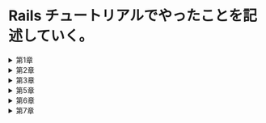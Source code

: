 # Rails チュートリアルでやったことを記述していく。

<details><summary>第1章</summary><div>

## 第 1 章　 hello_app

・クラウド IDE で環境構築

・rvm を使って`ruby3.1.2`をインストール

`$ rvm get stable`

`$ rvm install 3.1.2`

`$ rvm --default use 3.1.2`

・rails をインストールする

ruby ドキュメントをスキップする設定を`.gemrcファイル`に追加

`$ echo "gem: --no-document" >> ~/.gemrc`

`rails7.0.4`をインストール

`$ gem install rails -v 7.0.4`

・`bundler2.3.14`をインストール

`$ gem install bundler -v 2.3.14`

・cloud9 環境のディスク容量を追加する

`$ source <(curl -sL https://cdn.learnenough.com/resize)``

・`~/environment`で`hello_app`という名前の rails アプリを新規作成

バージョンを指定　`--skip-bundle`コマンドを省略すると、システム上で見つかる最も直近のバージョンの bundler が使われることになる

`$ rails _ 7.0.4 _ new hello_app --skip-bundle`

・Gemfile の中身を書き換え

・`config/environment/development.rb`にクラウド IDE から rails サーバーへ接続する許可を記述

`config.hosts.clear`

・rails サーバーを起動、初期画面が表示されることを確認

・MVC(model-view-controller)

ブラウザからのリクエストを controller が受け取り、model(データベースとの通信を担当)を対話して呼び出し、view をレンダリングして HTML をブラウザに返す

・`application_controller`に hello メソッドを定義

・`config/routes`で hello メソッドで表示される HTML を root に設定

・`localhost:3000`で hello メソッドで定義した HTML が表示されることを確認

・クラウド IDE の git バージョンが 2.17.1 であったのでアップグレード　 2.41.0 に

`$ source <(curl -sL https://cdn.learnenough.com/upgrade_git)``

### ・github にリポジトリ hello_app-second を作成してプッシュ

↓ 個人アクセストークン

```
　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
```

</div></details>

<details><summary>第2章</summary><div>

## 第 2 章　 toy_app

・`rails new` で`toy_app`を作成

・gemfile を書き換えて`bundle install`第 1 章で作ったものに加え、"sassc-rails"をインストール

・第 1 章でもしたように、hello メソッドを定義、root を設定、`config/environment/development.rb`に接続許可を設定

・rails サーバーを起動し、無事起動することを確認

### ・gtihub のリポジトリ toy\_ app_second を作成して push

・scaffold コマンドで Users モデルを作成　カラムは`name:string`と`email:string`

・作ったデータベースをマイグレート

・scaffold で作成したので、URL が~/users に新しくページが自動で作成されていることを確認

・root ページを`users/index`に変更

・scaffold はいろんなページを一気に作成してくれるので便利だが、データの検証やテストが行われていないなどの問題点が多々ある。

・Micropost モデルを作成　カラムは`content:text`と`user_id:integer`

・`models/micropost.rb`に投稿のバリデーションを作成　投稿を 140 字に制限

・`models/user.rb`に user 一人に複数の micropost が紐づくように設定　`has_many :microposts`

・`models/micropost.rb`に micropost 一つに user 一人が紐づくように設定　`belongs_to :user`

・rails コンドールで紐づけがちゃんとできているか確認

・演習：ユーザーの show ページに、ユーザーの最初の投稿を表示させる

・演習：投稿のバリデーションを追加　空白だとエラーを返すように

・演習：User モデルにバリデーションを追加　 name と email が空白のときにエラーを返す

・ユーザーと投稿のページの行ったり来たりが面倒だったのでヘッダーに各一覧へのリンクを設置

### ・toy_app の作成終了　 push

</div></details>

<details><summary>第3章</summary><div>

## 第 3 章　 sample_app 静的なページの作成

<details><summary>サンプルアプリケーションについての説明</summary><div>

# Ruby on Rails チュートリアルのサンプルアプリケーション

これは、次の教材で作られたサンプルアプリケーションです。
[_Ruby on Rails チュートリアル_](https://railstutorial.jp/)
（第 7 版）
[Michael Hartl](https://www.michaelhartl.com/) 著

## ライセンス

[Ruby on Rails チュートリアル](https://railstutorial.jp/)内にある
ソースコードは MIT ライセンスと Beerware ライセンスのもとで公開されています。
詳細は [LICENSE.md](LICENSE.md) をご覧ください。

## 使い方

このアプリケーションを動かす場合は、まずはリポジトリを手元にクローンしてください。
その後、次のコマンドで必要になる RubyGems をインストールします。

```
$ gem install bundler -v 2.3.14
$ bundle _2.3.14_ config set --local without 'production'
$ bundle _2.3.14_ install
```

その後、データベースへのマイグレーションを実行します。

```
$ rails db:migrate
```

最後に、テストを実行してうまく動いているかどうか確認してください。

```
$ rails test
```

テストが無事にパスしたら、Rails サーバーを立ち上げる準備が整っているはずです。

```
$ rails server
```

詳しくは、[_Ruby on Rails チュートリアル_](https://railstutorial.jp/)
を参考にしてください。

</div></details>

・sample_app を新しく作成

・`--skip-bundle`によって javascript を使うためのパッケージのインストールもスキップしているらしい　あとで手動で入れるよ

・gemfile を書き換え、bundle インストール

・このとき、production 環境でしか使わない gem はインストールしないように設定することで、
development と test 環境では SQLite、production 環境では postgreSQL を使うようになる。この時点では postgreSQL はまだ未インストール

・gtihub にリポジトリ rails-tutorial-second を作成して push

・第 1 章でもしたように、hello メソッドを定義、root を設定、`config/environment/development.rb`に接続許可を設定

・gemfile をロックし、ここまでを push

・rails g でコントローラ名「Static Pages」で Home、Help ページを作成

・新しいブランチ static-pages を作成し、そこに push 　`$ git push --set-upstream origin static-pages`としないとできなかった

・コントローラー作成をミスってもとに戻したいときは、`$ rails destroy ~~~~`とすれば OK

・Home ページと Help ページをいろいろ修正

・About ページを手動で作るに当たって、まずはテストを作成する

・テストをパスするためにルーティング、コントローラーのメソッド、ビューを作成

・各ページにページタイトルを表示させる作業をしていく

・まずテストを作成`assert_select "title, "タイトル"``

・テストの最初に setup メソッドを定義して重複を回避

・`application.html.erbファイル`のタイトル、各ページに provide メソッドを設定することでタイトルが動的に切り替わるように

・演習：ルートを変更したことで root_url が利用できるようになった。これに対するテストを作成

・ここまでを"Static Pages 作成終了"と commit して main ブランチに merge し、push

・minitest reporters を導入

・Guard によるテストの自動化を導入　ターミナルで `$ bundle _2.3.14_ exec guard init` を実行

・生成された Guard ファイルを編集　編集後は新しいターミナルで `$ bundle _2.3.14_ exec guard` を実行しておけば自動でテストしてくれる

・ここまでを"テストのセットアップ完了"で commit して push

・第 4 章で application_helper にタイトルを表示するヘルパーメソッドを追加

・ヘルパーメソッドを追加したことを push

</div></details>

<details><summary>第5章</summary><div>

## 第 5 章　レイアウトを作成する

・git branch を作成　`filling-in-layout`

・ヘッダー、home の html を編集

・bootstrap をインストールする

・すべての CSS を一つにまとめるため、カスタム CSS ファイルを作成

・フッターの html を編集

・ヘッダーとフッターの CSS を追加

・コンタクトページを追加

・各ページの名前付きルーティングを定義　テストを名前付きルーティングに書き換え

・結合テスト(integration_test)を作成 `$ rails g integration-test site-layout`

・ここまでを push

・static_pages の各ページの文章を修正

・Application ヘルパーで使っている full_title メソッドのテストを作成

・ここまでを commit

・ユーザー登録ページへのルーティングを作成していく

・Users コントローラーを作成、new を Sign up ページとして作成

・ここまでを push

</div></details>

<details><summary>第6章</summary><div>

## 第 6 章　ユーザーのモデルを作成する

・ここから第12章まで、ユーザー認証システムを構築していく

・トピックブランチを作成 `$ git switch -c modeling-users`

・簡単に消えることのないユーザーモデルを構築する

・`$ rails g model User name:string email:string`でUserモデルを生成、マイグレーション

・ユーザーの検証のため、存在性（presence）、長さ（length）、フォーマット（format）、一意性（uniqueness）の検証をする

・name属性とemail属性の存在性のテストとバリデーションを作成

・name属性とemail属性の長さのテストとバリデーションを作成

・email属性のフォーマットのテストとバリデーションを作成

・email属性の一意性のテストとバリデーションを作成

・データベースレベルの一意性を保証するために、emailインデックスをマイグレーションに追加する `$ rails g migration add_index_to_users_email`

・生成されたマイグレーションファイルに次を追記 `add_index :users, :email, unique: true`

・`test/fixtures/users.yml` の中身をいったん削除するとテストがパスするようになる

・コールバックメソッドを定義し、データベースでも一意性を保証するようにする。`before_save {self.email = email.downcase}`を`models/user.rb`に追記

・ここまでをコミットしてpush

・PR のテスト

・セキュアなパスワードを追加する

・セキュアなパスワードを実装するには`has_secure_password`をユーザーモデルに追記すればよい

・`has_secure_password`を追記することによって、さまざまな機能が使えるようになる

・機能を使うために、Userモデルに`password_digest`カラムを作成する

・`$ rails g migration add_password_digest_to_users password_digest:string`でマイグレーションファイルを作成

・`$ rails db:migrate`でマイグレーションを適用

・`Gemfile`に`gem "bcrypt", "3.1.18"`を追記して`$ bundle _2.3.14_ install`コマンドでインストール

・`models/users.rb`に`has_secure_password`を追記

・`has_secure_password`を追記したことによって、password属性とpassword_confirmation属性に対してのバリデーションが強制的に追加されたため、テストを書き換える。

・テストを元にバリデーションを追加

・Railsコンソールで新規ユーザーを作成`User.create(name: "Michael Hartl", email: "michael@example.com", password: "foobar", password_confirmation: "foobar")`

・作成したユーザーに対して`user.authenticate("foobar")`とするとパスワードが正しいのでtrueとなり、ユーザー情報を返す。パスワードが間違っていればfalseを返す

・`!!user.authenticate("foobar")`とするとtrueを返す

・ここまでをpush

</div></details>

<details><summary>第7章</summary><div>

## 第 7 章　ユーザー登録

・`$ git switch -c sign-up`で新しいブランチを作成

・サイトのレイアウトにデバッグ情報を追加

</div></details>
